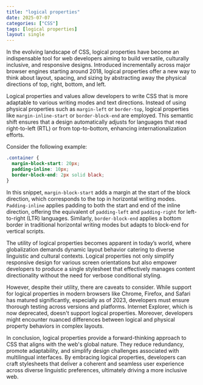 ```yaml
---
title: "logical properties"
date: 2025-07-07
categories: ["CSS"]
tags: [logical properties]
layout: single
---
```


In the evolving landscape of CSS, logical properties have become an indispensable tool for web developers aiming to build versatile, culturally inclusive, and responsive designs. Introduced incrementally across major browser engines starting around 2018, logical properties offer a new way to think about layout, spacing, and sizing by abstracting away the physical directions of top, right, bottom, and left.

Logical properties and values allow developers to write CSS that is more adaptable to various writing modes and text directions. Instead of using physical properties such as `margin-left` or `border-top`, logical properties like `margin-inline-start` or `border-block-end` are employed. This semantic shift ensures that a design automatically adjusts for languages that read right-to-left (RTL) or from top-to-bottom, enhancing internationalization efforts.

Consider the following example:

```css
.container {
  margin-block-start: 20px;
  padding-inline: 10px;
  border-block-end: 2px solid black;
}
```

In this snippet, `margin-block-start` adds a margin at the start of the block direction, which corresponds to the top in horizontal writing modes. `Padding-inline` applies padding to both the start and end of the inline direction, offering the equivalent of `padding-left` and `padding-right` for left-to-right (LTR) languages. Similarly, `border-block-end` applies a bottom border in traditional horizontal writing modes but adapts to block-end for vertical scripts.

The utility of logical properties becomes apparent in today’s world, where globalization demands dynamic layout behavior catering to diverse linguistic and cultural contexts. Logical properties not only simplify responsive design for various screen orientations but also empower developers to produce a single stylesheet that effectively manages content directionality without the need for verbose conditional styling.

However, despite their utility, there are caveats to consider. While support for logical properties in modern browsers like Chrome, Firefox, and Safari has matured significantly, especially as of 2023, developers must ensure thorough testing across versions and platforms. Internet Explorer, which is now deprecated, doesn't support logical properties. Moreover, developers might encounter nuanced differences between logical and physical property behaviors in complex layouts.

In conclusion, logical properties provide a forward-thinking approach to CSS that aligns with the web's global nature. They reduce redundancy, promote adaptability, and simplify design challenges associated with multilingual interfaces. By embracing logical properties, developers can craft stylesheets that deliver a coherent and seamless user experience across diverse linguistic preferences, ultimately driving a more inclusive web.
